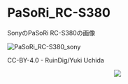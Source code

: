 # PaSoRi_RC-S380
SonyのPaSoRi RC-S380の画像

![PaSoRi_RC-S380_sony](https://user-images.githubusercontent.com/20723919/106559057-33809100-6568-11eb-93e5-513e322f31cb.JPG)

CC-BY-4.0 - RuinDig/Yuki Uchida
<div style="text-align: center;"><a href="https://creativecommons.org/licenses/by/4.0/deed.ja"><img src="https://user-images.githubusercontent.com/20723919/145936543-577c7705-90e2-4d56-ad5d-26b0fbcea02d.png" /></a></div>
